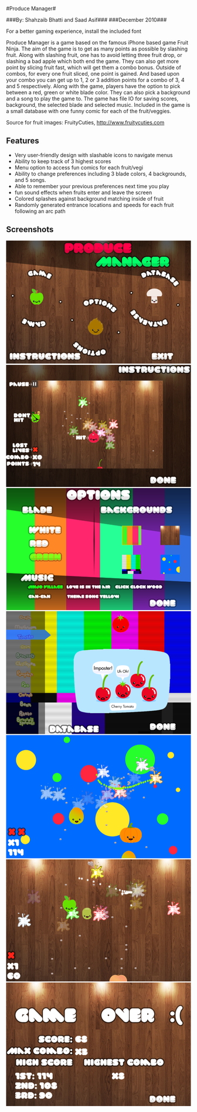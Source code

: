 #Produce Manager#

###By: Shahzaib Bhatti and Saad Asif###
###December 2010###

For a better gaming experience, install the included font

Produce Manager is a game based on the famous iPhone based game Fruit Ninja.
The aim of the game is to get as many points as possible by slashing fruit.
Along with slashing fruit, one has to avoid letting three fruit drop,
or slashing a bad apple which both end the game.
They can also get more point by slicing fruit fast,
which will get them a combo bonus. Outside of combos,
for every one fruit sliced, one point is gained.
And based upon your combo you can get up to 1, 2 or 3 addition points
for a combo of 3, 4 and 5 respectively. Along with the game,
players have the option to pick between a red, green or white blade color.
They can also pick a background and a song to play the game to.
The game has file IO for saving scores, background,
the selected blade and selected music. Included in the game
is a small database with one funny comic for each of the fruit/veggies.

Source for fruit images: FruityCuties, http://www.fruitycuties.com

Features
--------------------------
- Very user-friendly design with slashable icons to navigate menus
- Ability to keep track of 3 highest scores
- Menu option to access fun comics for each fruit/vegi
- Ability to change preferences including 3 blade colors, 4 backgrounds, and 5 songs.
- Able to remember your previous preferences next time you play
- fun sound effects when fruits enter and leave the screen
- Colored splashes against background matching inside of fruit
- Randomly generated entrance locations and speeds for each fruit following an arc path

Screenshots
--------------------------
![Main Menu](/Screenshots/screen1.png)
![Instructions](/Screenshots/screen2.png)
![Options](/Screenshots/screen3.png)
![Database](/Screenshots/screen4.png)
![Gameplay 1](/Screenshots/screen5.png)
![Gameplay 2](/Screenshots/screen6.png)
![Game Over](/Screenshots/screen7.png)
